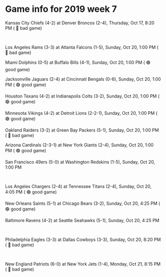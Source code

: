 # Game info for 2019 week 7

Kansas City Chiefs (4-2) at Denver Broncos (2-4), Thursday, Oct 17, 8:20 PM (	:red_circle: bad game)


<br/>

Los Angeles Rams (3-3) at Atlanta Falcons (1-5), Sunday, Oct 20, 1:00 PM (	:red_circle: bad game)

Miami Dolphins (0-5) at Buffalo Bills (4-1), Sunday, Oct 20, 1:00 PM (	:green_circle: good game)

Jacksonville Jaguars (2-4) at Cincinnati Bengals (0-6), Sunday, Oct 20, 1:00 PM (	:green_circle: good game)

Houston Texans (4-2) at Indianapolis Colts (3-2), Sunday, Oct 20, 1:00 PM (	:green_circle: good game)

Minnesota Vikings (4-2) at Detroit Lions (2-2-1), Sunday, Oct 20, 1:00 PM (	:green_circle: good game)

Oakland Raiders (3-2) at Green Bay Packers (5-1), Sunday, Oct 20, 1:00 PM (	:red_circle: bad game)

Arizona Cardinals (2-3-1) at New York Giants (2-4), Sunday, Oct 20, 1:00 PM (	:green_circle: good game)

San Francisco 49ers (5-0) at Washington Redskins (1-5), Sunday, Oct 20, 1:00 PM


<br/>

Los Angeles Chargers (2-4) at Tennessee Titans (2-4), Sunday, Oct 20, 4:05 PM (	:green_circle: good game)

New Orleans Saints (5-1) at Chicago Bears (3-2), Sunday, Oct 20, 4:25 PM (	:green_circle: good game)

Baltimore Ravens (4-2) at Seattle Seahawks (5-1), Sunday, Oct 20, 4:25 PM


<br/>

Philadelphia Eagles (3-3) at Dallas Cowboys (3-3), Sunday, Oct 20, 8:20 PM (	:red_circle: bad game)


<br/>

New England Patriots (6-0) at New York Jets (1-4), Monday, Oct 21, 8:15 PM (	:red_circle: bad game)

